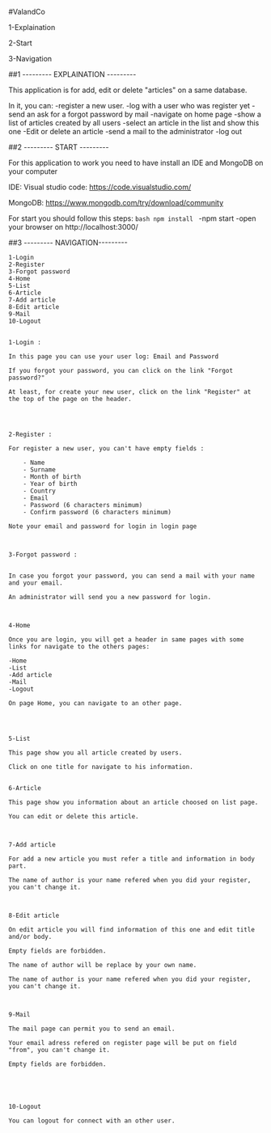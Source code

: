 #ValandCo

1-Explaination

2-Start

3-Navigation


##1 --------- EXPLAINATION --------- 

This application is for add, edit or delete "articles" on a same database.

In it, you can:
		-register a new user. 
		-log with a user who was register yet
		-send an ask for a forgot password by mail
		-navigate on home page
		-show a list of articles created by all users
		-select an article in the list and show this one
		-Edit or delete an article
		-send a mail to the administrator
		-log out


##2 --------- START ---------


For this application to work you need to have install an IDE and MongoDB on your computer

IDE: Visual studio code: https://code.visualstudio.com/

MongoDB: https://www.mongodb.com/try/download/community
	

For start you should follow this steps:	
					```bash
					npm install
					```
					-npm start
					-open your browser on http://localhost:3000/


##3 --------- NAVIGATION---------


	1-Login
	2-Register
	3-Forgot password
	4-Home
	5-List
	6-Article
	7-Add article
	8-Edit article
	9-Mail
	10-Logout


	1-Login :

	In this page you can use your user log: Email and Password
	
	If you forgot your password, you can click on the link "Forgot password?"

	At least, for create your new user, click on the link "Register" at the top of the page on the header.




	2-Register :
	
	For register a new user, you can't have empty fields :
		
		- Name
		- Surname
		- Month of birth
		- Year of birth
		- Country
		- Email
		- Password (6 characters minimum)
		- Confirm password (6 characters minimum)

	Note your email and password for login in login page



	3-Forgot password :

	
	In case you forgot your password, you can send a mail with your name and your email.
	
	An administrator will send you a new password for login.



	4-Home
	
	Once you are login, you will get a header in same pages with some links for navigate to the others pages:
	
	-Home
	-List
	-Add article
	-Mail
	-Logout

	On page Home, you can navigate to an other page.




	5-List

	This page show you all article created by users.

	Click on one title for navigate to his information.

	
	6-Article
	
	This page show you information about an article choosed on list page.
	
	You can edit or delete this article.



	7-Add article

	For add a new article you must refer a title and information in body part.

	The name of author is your name refered when you did your register, you can't change it.



	8-Edit article
	
	On edit article you will find information of this one and edit title and/or body.
	
	Empty fields are forbidden.

	The name of author will be replace by your own name.

	The name of author is your name refered when you did your register, you can't change it.

	
	
	9-Mail
	
	The mail page can permit you to send an email.

	Your email adress refered on register page will be put on field "from", you can't change it.
	
	Empty fields are forbidden.





	10-Logout

	You can logout for connect with an other user.



